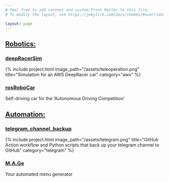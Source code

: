 ```yaml
---
# Feel free to add content and custom Front Matter to this file.
# To modify the layout, see https://jekyllrb.com/docs/themes/#overriding-theme-defaults

layout: page
---
```


<!-- ## <ins>Computer Vision:</ins> -->

## <ins>Robotics:</ins>

### [deepRacerSim](https://github.com/CatUnderTheLeaf/deepRacerSim)
{% include project.html image_path="/assets/teleoperation.png" title="Simulation for an AWS DeepRacer car" category="aws" %}


### [rosRoboCar](https://github.com/CatUnderTheLeaf/rosRoboCar)
Self-driving car for the 'Autonomous Driving Competition'

## <ins>Automation:</ins>

### [telegram_channel_backup](https://github.com/CatUnderTheLeaf/telegram_channel_backup)
{% include project.html image_path="/assets/telegram.png" title="GitHub Action workflow and Python scripts that back up your telegram channel to GitHub" category="telegram" %}

### [M.A.Ge](https://github.com/CatUnderTheLeaf/menuGenerator)
Your automated menu generator

